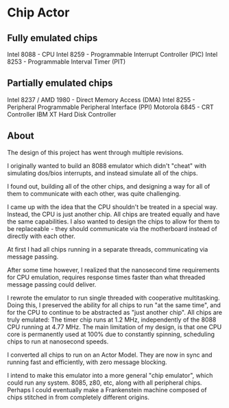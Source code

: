 # Chip Actor

## Fully emulated chips

Intel 8088 - CPU
Intel 8259 - Programmable Interrupt Controller (PIC)
Intel 8253 - Programmable Interval Timer (PIT)

## Partially emulated chips

Intel 8237 / AMD 1980 - Direct Memory Access (DMA)
Intel 8255 - Peripheral  Programmable Peripheral Interface (PPI)
Motorola 6845 - CRT Controller
IBM XT Hard Disk Controller

## About

The design of this project has went through multiple revisions.

I originally wanted to build an 8088 emulator which didn't "cheat" with simulating dos/bios interrupts, and instead simulate all of the chips.

I found out, building all of the other chips, and designing a way for all of them to communicate with each other, was quite challenging.

I came up with the idea that the CPU shouldn't be treated in a special way. Instead, the CPU is just another chip. All chips are treated equally and have the same capabilities. I also wanted to design the chips to allow for them to be replaceable - they should communicate via the motherboard instead of directly with each other.

At first I had all chips running in a separate threads, communicating via message passing.

After some time however, I realized that the nanosecond time requirements for CPU emulation, requires response times faster than what threaded message passing could deliver.

I rewrote the emulator to run single threaded with cooperative multitasking. Doing this, I preserved the ability for all chips to run "at the same time", and for the CPU to continue to be abstracted as "just another chip". All chips are truly emulated: The timer chip runs at 1.2 MHz, independently of the 8088 CPU running at 4.77 MHz. The main limitation of my design, is that one CPU core is permanently used at 100% due to constantly spinning, scheduling chips to run at nanosecond speeds.

I converted all chips to run on an Actor Model. They are now in sync and running fast and efficiently, with zero message blocking.

I intend to make this emulator into a more general "chip emulator", which could run any system. 8085, z80, etc, along with all peripheral chips. Perhaps I could eventually make a Frankenstein machine composed of chips stitched in from completely different origins.
